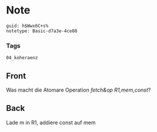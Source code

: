 # Note
```
guid: h$Wwx6C+s%
notetype: Basic-d7a3e-4ce08
```

### Tags
```
04_koheraenz
```

## Front
Was macht die Atomare Operation <i>fetch&op R1,mem,const</i>?

## Back
Lade m in R1, addiere const auf mem
